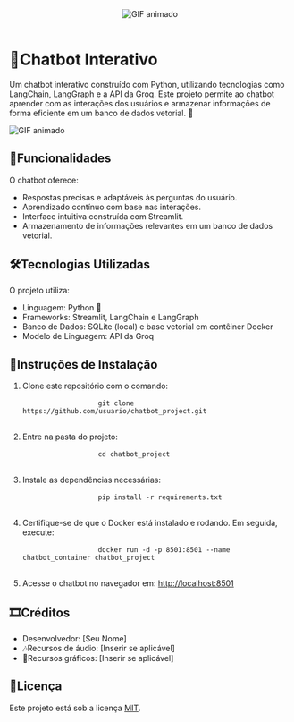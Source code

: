 <!DOCTYPE html>
<html>
<header>
	<link rel="stylesheet" type="text/css" href="/style.css">
	<div class="Titulo">
		<img src="Gif-Titulo.gif" alt="GIF animado">
	</div>
</header>
<body>
	<h1>🤖Chatbot Interativo</h1>
	<p>Um chatbot interativo construído com Python, utilizando tecnologias como LangChain, LangGraph e a API da Groq. Este projeto permite ao chatbot aprender com as interações dos usuários e armazenar informações de forma eficiente em um banco de dados vetorial. 🚀</p>
	<div class="chatbot">
		<img src="GIF-chatbot.gif" alt="GIF animado">
	</div>
	<h2>💬Funcionalidades</h2>
	<p>O chatbot oferece:</p>
	<ul>
		<li>Respostas precisas e adaptáveis às perguntas do usuário.</li>
		<li>Aprendizado contínuo com base nas interações.</li>
		<li>Interface intuitiva construída com Streamlit.</li>
		<li>Armazenamento de informações relevantes em um banco de dados vetorial.</li>
	</ul>
	<h2>🛠️Tecnologias Utilizadas</h2>
	<p>O projeto utiliza:</p>
	<ul>
		<li>Linguagem: Python 🐍</li>
		<li>Frameworks: Streamlit, LangChain e LangGraph</li>
		<li>Banco de Dados: SQLite (local) e base vetorial em contêiner Docker</li>
		<li>Modelo de Linguagem: API da Groq</li>
	</ul>
	<h2>📄Instruções de Instalação</h2>
	<ol>
		<li>Clone este repositório com o comando:
			<pre>
				<code>git clone https://github.com/usuario/chatbot_project.git</code>
			</pre>
		</li>
		<li>Entre na pasta do projeto:
			<pre>
				<code>cd chatbot_project</code>
			</pre>
		</li>
		<li>Instale as dependências necessárias:
			<pre>
				<code>pip install -r requirements.txt</code>
			</pre>
		</li>
		<li>Certifique-se de que o Docker está instalado e rodando. Em seguida, execute:
			<pre>
				<code>docker run -d -p 8501:8501 --name chatbot_container chatbot_project</code>
			</pre>
		</li>
		<li>Acesse o chatbot no navegador em:
			<a href="http://localhost:8501" target="_blank">http://localhost:8501</a>
		</li>
	</ol>
	<h2>🎞Créditos</h2>
	<ul>
		<li>Desenvolvedor: [Seu Nome]</li>
		<li>🎶Recursos de áudio: [Inserir se aplicável]</li>
		<li>🎨Recursos gráficos: [Inserir se aplicável]</li>
	</ul>
	<h2>📜Licença</h2>
	<p>Este projeto está sob a licença <a href="https://opensource.org/licenses/MIT">MIT</a>.</p>
</body>
</html>
